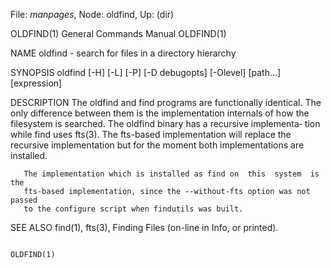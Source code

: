 File: *manpages*,  Node: oldfind,  Up: (dir)

OLDFIND(1)                  General Commands Manual                 OLDFIND(1)



NAME
       oldfind - search for files in a directory hierarchy

SYNOPSIS
       oldfind [-H] [-L] [-P] [-D debugopts] [-Olevel] [path...] [expression]

DESCRIPTION
       The  oldfind  and  find  programs are functionally identical.  The only
       difference between them is the  implementation  internals  of  how  the
       filesystem is searched.  The oldfind binary has a recursive implementa‐
       tion while find uses fts(3).  The fts-based implementation will replace
       the  recursive  implementation  but for the moment both implementations
       are installed.

       The implementation which is installed as find on  this  system  is  the
       fts-based implementation, since the --without-fts option was not passed
       to the configure script when findutils was built.

SEE ALSO
       find(1), fts(3), Finding Files (on-line in Info, or printed).



                                                                    OLDFIND(1)
